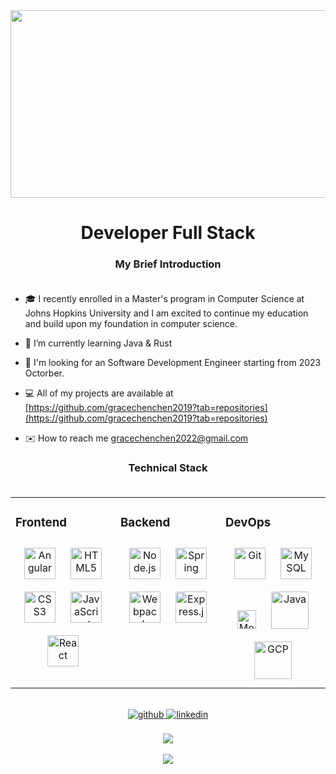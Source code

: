 <div align="center">
<img src="https://raw.githubusercontent.com/thomasync/thomasync/main/headergitlight.gif#gh-light-mode-only" align="center" height="300" width = "600" />
</div>  
  

# <div align="center">Developer Full Stack</div>  

### <div align="center">My Brief Introduction</div><br />

- 🎓  I recently enrolled in a Master's program in Computer Science at Johns Hopkins University and I am excited to continue my education and build upon my foundation in computer science. 

- 🌱 I’m currently learning Java & Rust

- 💼 I'm looking for an Software Development Engineer starting from 2023 Octorber.

- 💻 All of my projects are available at [https://github.com/gracechenchen2019?tab=repositories](https://github.com/gracechenchen2019?tab=repositories)  

- ✉️ How to reach me [gracechenchen2022@gmail.com](gracechenchen@gmail.com)  

### <div align="center">Technical Stack</div><br />

<table><tr><td valign="top" width="33%">

### Frontend  
<div align="center">  
<img style="margin: 10px" src="https://profilinator.rishav.dev/skills-assets/angularjs-original.svg" alt="Angular" height="50"/>  
<img style="margin: 10px" src="https://profilinator.rishav.dev/skills-assets/html5-original-wordmark.svg" alt="HTML5" height="50" />  
<img style="margin: 10px" src="https://profilinator.rishav.dev/skills-assets/css3-original-wordmark.svg" alt="CSS3" height="50" />  
<img style="margin: 10px" src="https://profilinator.rishav.dev/skills-assets/javascript-original.svg" alt="JavaScript" height="50" />  
<img style="margin: 10px" src="https://upload.wikimedia.org/wikipedia/commons/thumb/a/a7/React-icon.svg/1200px-React-icon.svg.png" alt="React" height="50" />  
</div>

</td><td valign="top" width="33%">


### Backend
<div align="center">
<img style="margin: 10px" src="https://profilinator.rishav.dev/skills-assets/nodejs-original-wordmark.svg" alt="Node.js" height="50" />
<img style="margin: 10px" src="https://res.cloudinary.com/practicaldev/image/fetch/s--zrUJwvgZ--/c_imagga_scale,f_auto,fl_progressive,h_900,q_auto,w_1600/https://dev-to-uploads.s3.amazonaws.com/uploads/articles/bupbqc9fctvw4j7r14it.png" alt="Spring" height="50" />  
<img style="margin: 10px" src="https://profilinator.rishav.dev/skills-assets/webpack-original.svg" alt="Webpack" height="50" />  
<img style="margin: 10px" src="https://profilinator.rishav.dev/skills-assets/express-original-wordmark.svg" alt="Express.js" height="50" />  
</div>

</td><td valign="top" width="33%">



### DevOps
<div align="center">  
<img style="margin: 10px" src="https://profilinator.rishav.dev/skills-assets/git-scm-icon.svg" alt="Git" height="50" />
<img style="margin: 10px" src="https://d1.awsstatic.com/asset-repository/products/amazon-rds/1024px-MySQL.ff87215b43fd7292af172e2a5d9b844217262571.png" alt="MySQL" height="50" />
<img style="margin: 10px" src="https://upload.wikimedia.org/wikipedia/commons/thumb/9/93/MongoDB_Logo.svg/2560px-MongoDB_Logo.svg.png" alt="MongoDB" height="30" />
<img style="margin: 10px" src="https://chathamlibrary.librarycalendar.com/sites/default/files/2022-11/java-logo.png" alt="Java" height="60" />
<img style="margin: 10px" src="https://www.freecodecamp.org/news/content/images/2020/10/gcp.png" alt="GCP" height="60" />
</div>

</td></tr></table>  

<br/>  

<div align="center">
<a href=" " target="_blank">
<img src=https://img.shields.io/badge/github-%2324292e.svg?&style=for-the-badge&logo=github&logoColor=white alt=github style="margin-bottom: 5px;" />
</a >
<a href="https://www.linkedin.com/in/lingxiao-pan-3a6338247/" target="_blank">
<img src=https://img.shields.io/badge/linkedin-%231E77B5.svg?&style=for-the-badge&logo=linkedin&logoColor=white alt=linkedin style="margin-bottom: 5px;" />
</a >
</div>  
  

<br/>  

<div align="center">
<img src="https://komarev.com/ghpvc/?username=Lingxiao1123&&style=flat-square" align="center" />
</div>  
  
<br/>  
<div align="center"><img src="https://github-readme-stats.vercel.app/api?username=Lingxiao1123" align="center" /></div>
<br/>

